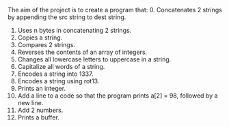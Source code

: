 The aim of the project is to create a program that:
0. Concatenates 2 strings by appending the src string to dest string.
1. Uses n bytes in concatenating 2 strings.
2. Copies a string.
3. Compares 2 strings.
4. Reverses the contents of an array of integers.
5. Changes all lowercase letters to uppercase in a string.
6. Capitalize all words of a string.
7. Encodes a string into 1337.
8. Encodes a string using rot13.
9. Prints an integer.
10. Add a line to a code so that the program prints a[2] = 98, followed by a new line.
11. Add 2 numbers.
12. Prints a buffer.
